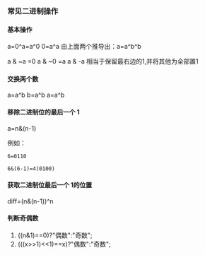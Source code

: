 ### 常见二进制操作
#### 基本操作
a=0^a=a^0
0=a^a
由上面两个推导出：a=a^b^b

a & ~a =0
a & ~0 =a
a & -a 相当于保留最右边的1,并将其他为全部置1
#### 交换两个数
a=a^b
b=a^b
a=a^b

#### 移除二进制位的最后一个 1
a=n&(n-1)

例如：
```shell
6=0110

6&(6-1)=4(0100)
```


#### 获取二进制位最后一个 1的位置
diff=(n&(n-1))^n


#### 判断奇偶数
1. ((n&1)==0)?"偶数":"奇数";
2. (((x>>1)<<1)==x)?"偶数":"奇数";
